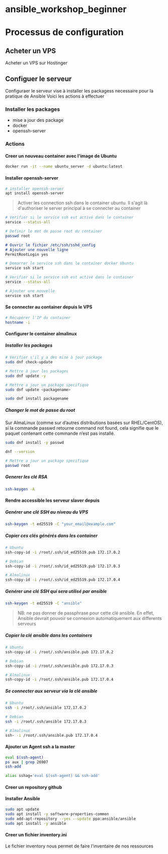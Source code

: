 # ansible_workshop_beginner

# Processus de configuration

## Acheter un VPS
Acheter un VPS sur Hostinger


## Configuer le serveur
Configuraer le serveur vise à installer les packagess necessaire pour la pratique de Ansible
Voici les actions à effectuer

### Installer les packages
* mise a jour des package
* docker
* openssh-server


### Actions
#### Creer un nouveau container avec l'image de Ubuntu

```bash
docker run -it --name ubuntu_server -d ubuntu:latest
```

#### Installer openssh-server

```bash
# installer openssh-server
apt install openssh-server
```

> Activer les connection ssh dans le container ubuntu. Il s'agit là d'authoriser le server principal à se connecter au container

```bash
# Verifier si le service ssh est activé dans le container
service --status-all
```

```bash
# Definir le mot de passe root du container
passwd root
```

```md
# Ouvrir le fichier /etc/ssh/sshd_config
# Ajouter une nouvelle ligne
PermitRootLogin yes
```

```bash
# Demarrer le service ssh dans le container docker Ubuntu
service ssh start 
```

```bash
# Verifier si le service ssh est activé dans le container
service --status-all
```

```bash
# Ajouter une nouvelle
service ssh start 
```

#### Se connecter au container depuis le VPS

```bash
# Récupérer l'IP du container
hostname -i
```


#### Configurer le container almalinux
##### Installer les packages
```bash
# Verifier s'il y a des mise à jour package
sudo dnf check-update
```

```bash
# Mettre à jour les packages
sudo dnf update -y
```

```bash
# Mettre a jour un package specifique
sudo dnf update <packagename>
```

```bash
sudo dnf install packagename
```
##### Changer le mot de passe du root

Sur AlmaLinux (comme sur d’autres distributions basées sur RHEL/CentOS), si la commande passwd retourne command not found, cela signifie que le paquet contenant cette commande n’est pas installé.

```bash
sudo dnf install -y passwd
```

```bash
dnf --version
```

```bash
# Mettre a jour un package specifique
passwd root
```


##### Generer les clé RSA 

```bash
ssh-keygen -A
```


#### Rendre accessible les serveur slaver depuis 

##### Genérer une clé SSH au niveau du VPS

```bash
ssh-keygen -t ed25519 -C "your_email@example.com"
```

##### Copier ces clés générés dans les container

```bash
# Ubuntu
ssh-copy-id -i /root/.ssh/id_ed25519.pub 172.17.0.2

# Debian
ssh-copy-id -i /root/.ssh/id_ed25519.pub 172.17.0.3

# Almalinux
ssh-copy-id -i /root/.ssh/id_ed25519.pub 172.17.0.4
```


##### Genérer une clé SSH qui sera utilisé par ansible

```bash
ssh-keygen -t ed25519 -C "ansible"
```
> NB: ne pas donner de passphrase pour cette clé ansible. En effet, Ansible devrait pouvoir se connexion automatiquement 
> aux differents serveurs


##### Copier la clé ansible dans les containers
```bash
# Ubuntu
ssh-copy-id -i /root/.ssh/ansible.pub 172.17.0.2

# Debian
ssh-copy-id -i /root/.ssh/ansible.pub 172.17.0.3

# Almalinux
ssh-copy-id -i /root/.ssh/ansible.pub 172.17.0.4
```

##### Se connecter aux serveur via la clé ansible

```bash
# Ubuntu
ssh -i /root/.ssh/ansible 172.17.0.2

# Debian
ssh -i /root/.ssh/ansible 172.17.0.3

# Almalinux
ssh- -i /root/.ssh/ansible.pub 172.17.0.4
```


#### Ajouter un Agent ssh a la master 

```bash
eval $(ssh-agent)
ps aux | grep 26907
ssh-add

alias sshag='eval $(ssh-agent) && ssh-add'
```


#### Creer un repository github


#### Installer Ansible

```bash
sudo apt update
sudo apt install -y software-properties-common
sudo add-apt-repository --yes --update ppa:ansible/ansible
sudo apt install -y ansible
```

#### Creer un fichier inventory.ini
Le fichier inventory nous permet de faire l'inventaire de nos ressources

